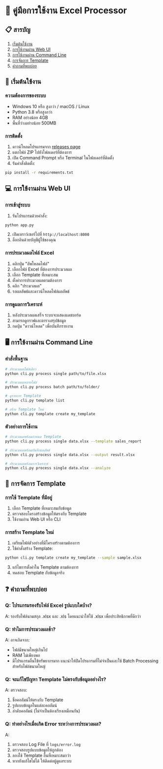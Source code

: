 # 📘 คู่มือการใช้งาน Excel Processor

## 📋 สารบัญ
1. [เริ่มต้นใช้งาน](#เริ่มต้นใช้งาน)
2. [การใช้งานผ่าน Web UI](#การใช้งานผ่าน-web-ui)
3. [การใช้งานผ่าน Command Line](#การใช้งานผ่าน-command-line)
4. [การจัดการ Template](#การจัดการ-template)
5. [คำถามที่พบบ่อย](#คำถามที่พบบ่อย)

## 🚀 เริ่มต้นใช้งาน

### ความต้องการของระบบ
- Windows 10 หรือ สูงกว่า / macOS / Linux
- Python 3.8 หรือสูงกว่า
- RAM อย่างน้อย 4GB
- พื้นที่ว่างอย่างน้อย 500MB

### การติดตั้ง
1. ดาวน์โหลดโปรแกรมจาก [releases page](https://github.com/yourusername/excel-processor/releases)
2. แตกไฟล์ ZIP ไปยังโฟลเดอร์ที่ต้องการ
3. เปิด Command Prompt หรือ Terminal ในโฟลเดอร์ที่ติดตั้ง
4. รันคำสั่งติดตั้ง:
```bash
pip install -r requirements.txt
```

## 💻 การใช้งานผ่าน Web UI

### การเข้าสู่ระบบ
1. รันโปรแกรมด้วยคำสั่ง:
```bash
python app.py
```
2. เปิดเบราว์เซอร์ไปที่ `http://localhost:8000`
3. ล็อกอินด้วยบัญชีผู้ใช้ของคุณ

### การประมวลผลไฟล์ Excel
1. คลิกปุ่ม "อัพโหลดไฟล์"
2. เลือกไฟล์ Excel ที่ต้องการประมวลผล
3. เลือก Template ที่เหมาะสม
4. ตั้งค่าการประมวลผลตามต้องการ
5. คลิก "ประมวลผล"
6. รอผลลัพธ์และดาวน์โหลดไฟล์ผลลัพธ์

### การดูผลการวิเคราะห์
1. หลังประมวลผลเสร็จ ระบบจะแสดงแดชบอร์ด
2. สามารถดูกราฟและตารางสรุปข้อมูล
3. กดปุ่ม "ดาวน์โหลด" เพื่อบันทึกรายงาน

## 🖥️ การใช้งานผ่าน Command Line

### คำสั่งพื้นฐาน
```bash
# ประมวลผลไฟล์เดียว
python cli.py process single path/to/file.xlsx

# ประมวลผลหลายไฟล์
python cli.py process batch path/to/folder/

# ดูรายการ Template
python cli.py template list

# สร้าง Template ใหม่
python cli.py template create my_template
```

### ตัวอย่างการใช้งาน
```bash
# ประมวลผลพร้อมกำหนด Template
python cli.py process single data.xlsx --template sales_report

# ประมวลผลพร้อมบันทึกผลลัพธ์
python cli.py process single data.xlsx --output result.xlsx

# ประมวลผลพร้อมการวิเคราะห์
python cli.py process single data.xlsx --analyze
```

## 📝 การจัดการ Template

### การใช้ Template ที่มีอยู่
1. เลือก Template ที่เหมาะสมกับข้อมูล
2. ตรวจสอบโครงสร้างข้อมูลให้ตรงกับ Template
3. ใช้งานผ่าน Web UI หรือ CLI

### การสร้าง Template ใหม่
1. เตรียมไฟล์ตัวอย่างที่มีโครงสร้างตามต้องการ
2. ใช้คำสั่งสร้าง Template:
```bash
python cli.py template create my_template --sample sample.xlsx
```
3. แก้ไขการตั้งค่าใน Template ตามต้องการ
4. ทดสอบ Template กับข้อมูลจริง

## ❓ คำถามที่พบบ่อย

### Q: โปรแกรมรองรับไฟล์ Excel รูปแบบใดบ้าง?
A: รองรับไฟล์นามสกุล .xlsx และ .xls โดยแนะนำให้ใช้ .xlsx เพื่อประสิทธิภาพที่ดีกว่า

### Q: ทำไมการประมวลผลช้า?
A: อาจเกิดจาก:
- ไฟล์มีขนาดใหญ่เกินไป
- RAM ไม่เพียงพอ
- มีโปรแกรมอื่นใช้ทรัพยากรมาก
แนะนำให้ปิดโปรแกรมที่ไม่จำเป็นและใช้ Batch Processing สำหรับไฟล์ขนาดใหญ่

### Q: จะแก้ไขปัญหา Template ไม่ตรงกับข้อมูลอย่างไร?
A: ตรวจสอบ:
1. ชื่อคอลัมน์ให้ตรงกับ Template
2. รูปแบบข้อมูลในแต่ละคอลัมน์
3. ลำดับคอลัมน์ (ไม่จำเป็นต้องเรียงเหมือนกัน)

### Q: ทำอย่างไรเมื่อเกิด Error ระหว่างการประมวลผล?
A: 
1. ตรวจสอบ Log File ที่ `logs/error.log`
2. ตรวจสอบรูปแบบข้อมูลให้ถูกต้อง
3. ลองใช้ Template อื่นที่เหมาะสมกว่า
4. หากยังแก้ไขไม่ได้ ให้ติดต่อผู้ดูแลระบบ 